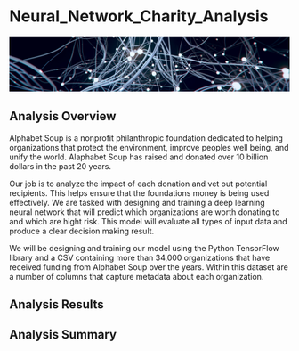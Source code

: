 # Neural_Network_Charity_Analysis
![](Images/network.PNG)

## Analysis Overview
Alphabet Soup is a nonprofit philanthropic foundation dedicated to helping organizations that protect the environment, improve peoples well being, and unify the world. Alaphabet Soup has raised and donated over 10 billion dollars in the past 20 years. 

Our job is to analyze the impact of each donation and vet out potential recipients. This helps ensure that the foundations money is being used effectively. We are tasked with designing and training a deep learning neural network that will predict which organizations are worth donating to and which are hight risk. This model will evaluate all types of input data and produce a clear decision making result. 

We will be designing and training our model using the Python TensorFlow library and a CSV containing more than 34,000 organizations that have received funding from Alphabet Soup over the years. Within this dataset are a number of columns that capture metadata about each organization.

## Analysis Results


## Analysis Summary
